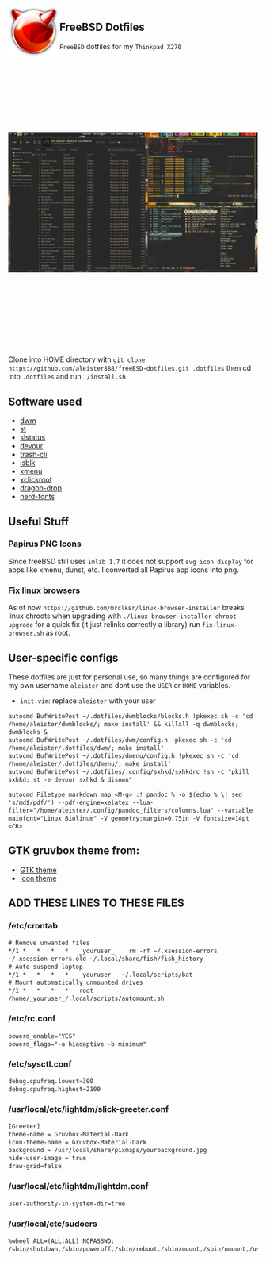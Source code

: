 <img src="https://raw.githubusercontent.com/aleister888/freeBSD-dotfiles/master/img/freebsd-logo.png" align="left" height="100px">

## FreeBSD Dotfiles

`FreeBSD` dotfiles for my `Thinkpad X270`

<img src="https://raw.githubusercontent.com/aleister888/freeBSD-dotfiles/master/img/2022_12_09-14_16_13.jpg" hspace="0px" vspace="150px">

Clone into HOME directory with `git clone https://github.com/aleister888/freeBSD-dotfiles.git .dotfiles`
then cd into `.dotfiles` and run `./install.sh`

## Software used

- [dwm](https://dwm.suckless.org/)
- [st](https://st.suckless.org/)
- [slstatus](https://tools.suckless.org/slstatus/)
- [devour](https://github.com/salman-abedin/devour.git)
- [trash-cli](https://github.com/andreafrancia/trash-cli.git)
- [lsblk](https://www.freshports.org/sysutils/lsblk/)
- [xmenu](https://github.com/phillbush/xmenu)
- [xclickroot](https://github.com/phillbush/xclickroot)
- [dragon-drop](https://github.com/mwh/dragon)
- [nerd-fonts](https://github.com/ryanoasis/nerd-fonts)

## Useful Stuff

### Papirus PNG Icons

Since freeBSD still uses `imlib 1.7` it does not support `svg icon display`
for apps like xmenu, dunst, etc. I converted all Papirus app icons
into png.

### Fix linux browsers

As of now `https://github.com/mrclksr/linux-browser-installer` breaks linux
chroots when upgrading with `./linux-browser-installer chroot upgrade` for a
quick fix (it just relinks correctly a library) run `fix-linux-browser.sh` as root.

## User-specific configs

These dotfiles are just for personal use, so many things are configured for
my own username `aleister` and dont use the `USER` or `HOME` variables.

- `init.vim`: replace `aleister` with your user

```
autocmd BufWritePost ~/.dotfiles/dwmblocks/blocks.h !pkexec sh -c 'cd /home/aleister/dwmblocks/; make install' && killall -q dwmblocks; dwmblocks &
autocmd BufWritePost ~/.dotfiles/dwm/config.h !pkexec sh -c 'cd /home/aleister/.dotfiles/dwm/; make install'
autocmd BufWritePost ~/.dotfiles/dmenu/config.h !pkexec sh -c 'cd /home/aleister/.dotfiles/dmenu/; make install'
autocmd BufWritePost ~/.dotfiles/.config/sxhkd/sxhkdrc !sh -c "pkill sxhkd; st -e devour sxhkd & disown"
```

```
autocmd Filetype markdown map <M-q> :! pandoc % -o $(echo % \| sed 's/md$/pdf/') --pdf-engine=xelatex --lua-filter="/home/aleister/.config/pandoc_filters/columns.lua" --variable mainfont="Linux Biolinum" -V geometry:margin=0.75in -V fontsize=14pt <CR>
```

## GTK gruvbox theme from:

- [GTK theme](https://github.com/jmattheis/gruvbox-dark-icons-gtk)
- [Icon theme](https://github.com/jmattheis/gruvbox-dark-gtk)

## ADD THESE LINES TO THESE FILES

### /etc/crontab

```
# Remove unwanted files
*/1	*	*	*	*	_youruser_    rm -rf ~/.xsession-errors ~/.xsession-errors.old ~/.local/share/fish/fish_history
# Auto suspend laptop
*/1	*	*	*	*	_youruser_	~/.local/scripts/bat
# Mount automatically unmounted drives
*/1	*	*	*	*	root		/home/_youruser_/.local/scripts/automount.sh
```

### /etc/rc.conf

```
powerd_enable="YES"
powerd_flags="-a hiadaptive -b minimum"
```

### /etc/sysctl.conf

```
debug.cpufreq.lowest=300
debug.cpufreq.highest=2100
```

### /usr/local/etc/lightdm/slick-greeter.conf

```
[Greeter]
theme-name = Gruvbox-Material-Dark
icon-theme-name = Gruvbox-Material-Dark
background = /usr/local/share/pixmaps/yourbackground.jpg
hide-user-image = true
draw-grid=false
```

### /usr/local/etc/lightdm/lightdm.conf

```
user-authority-in-system-dir=true
```

### /usr/local/etc/sudoers

```
%wheel ALL=(ALL:ALL) NOPASSWD: /sbin/shutdown,/sbin/poweroff,/sbin/reboot,/sbin/mount,/sbin/umount,/usr/sbin/pkg,/usr/local/bin/xclickroot,/usr/local/bin/networkmgr
```
